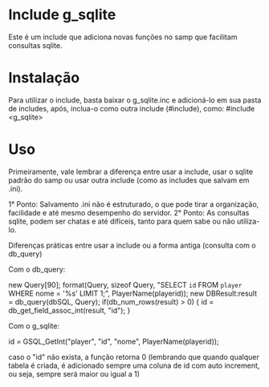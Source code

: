 # Include g_sqlite
Este é um include que adiciona novas funções no samp que facilitam consultas sqlite.

# Instalação

Para utilizar o include, basta baixar o g_sqlite.inc e adicioná-lo em sua pasta de includes, após, inclua-o como outra include (#include), como:
#include <g_sqlite>

# Uso

Primeiramente, vale lembrar a diferença entre usar a include, usar o sqlite padrão do samp ou usar outra include (como as includes que salvam em .ini).

1° Ponto: Salvamento .ini não é estruturado, o que pode tirar a organização, facilidade e até mesmo desempenho do servidor.
2° Ponto: As consultas sqlite, podem ser chatas e até difíceis, tanto para quem sabe ou não utiliza-lo.

Diferenças práticas entre usar a include ou a forma antiga (consulta com o db_query)

Com o db_query:

new Query[90];
format(Query, sizeof Query, "SELECT `id` FROM `player` WHERE nome = '%s' LIMIT 1;", PlayerName(playerid));
new DBResult:result = db_query(dbSQL, Query);
if(db_num_rows(result) > 0)
{
  id = db_get_field_assoc_int(result, "id");
}

Com o g_sqlite:

id = GSQL_GetInt("player", "id", "nome", PlayerName(playerid));

caso o "id" não exista, a função retorna 0 (lembrando que quando qualquer tabela é criada, é adicionado sempre uma coluna de id com auto increment, ou seja, sempre será maior ou igual a 1)
